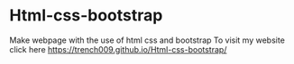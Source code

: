 # Html-css-bootstrap
Make webpage with the use of html css and bootstrap
To visit my website click here https://trench009.github.io/Html-css-bootstrap/
